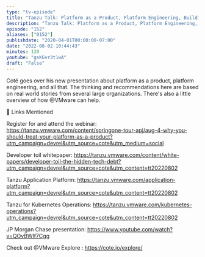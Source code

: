```yaml
---
type: "tv-episode"
title: "Tanzu Talk: Platform as a Product, Platform Engineering, Building a Platform Strategy for Kubernetes"
description: "Tanzu Talk: Platform as a Product, Platform Engineering, Building a Platform Strategy for Kubernetes"
episode: "152"
aliases: ["0152"]
publishdate: "2020-04-01T00:00:00-07:00"
date: "2022-08-02 10:44:43"
minutes: 120
youtube: "gsKGvr3t1wA"
draft: "False"
---
```


Coté goes over his new presentation about platform as a product, platform engineering, and all that. The thinking and recommendations here are based on real world stories from several large organizations. There's also a little overview of how @VMware can help. 

💾 Links Mentioned

Register for and attend the webinar: https://tanzu.vmware.com/content/springone-tour-apj/aug-4-why-you-should-treat-your-platform-as-a-product?utm_campaign=devrel&utm_source=cote&utm_medium=social

Developer toil whitepaper: https://tanzu.vmware.com/content/white-papers/developer-toil-the-hidden-tech-debt?utm_campaign=devrel&utm_source=cote&utm_content=tt20220802

Tanzu Application Platform: https://tanzu.vmware.com/application-platform?utm_campaign=devrel&utm_source=cote&utm_content=tt20220802

Tanzu for Kubernetes Operations: https://tanzu.vmware.com/kubernetes-operations?utm_campaign=devrel&utm_source=cote&utm_content=tt20220802

JP Morgan Chase presentation: https://www.youtube.com/watch?v=QOvBWlf7Cgg

Check out @VMware Explore : https://cote.io/explore/